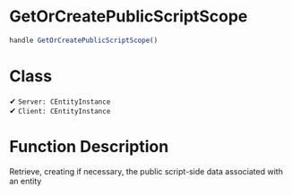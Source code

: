 # GetOrCreatePublicScriptScope
```js	
handle GetOrCreatePublicScriptScope()
```
# Class
✔ `Server: CEntityInstance`  
✔ `Client: CEntityInstance`  

# Function Description
Retrieve, creating if necessary, the public script-side data associated with an entity
